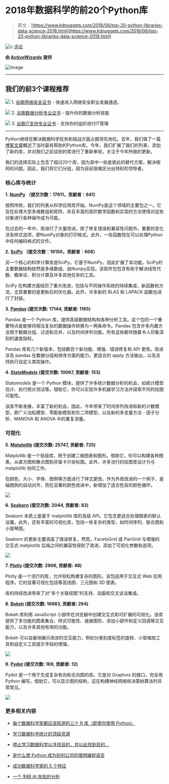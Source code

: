 # 2018年数据科学的前20个Python库

> 原文：[https://www.kdnuggets.com/2018/06/top-20-python-libraries-data-science-2018.html](https://www.kdnuggets.com/2018/06/top-20-python-libraries-data-science-2018.html)

![c](../Images/3d9c022da2d331bb56691a9617b91b90.png) [评论](/2018/06/top-20-python-libraries-data-science-2018.html?page=2#comments)

**由 [ActiveWizards](https://activewizards.com/) 提供** 

![Image](../Images/8cd225bcb4a1ad29508305547a222b4d.png)

* * *

## 我们的前3个课程推荐

![](../Images/0244c01ba9267c002ef39d4907e0b8fb.png) 1\. [谷歌网络安全证书](https://www.kdnuggets.com/google-cybersecurity) - 快速进入网络安全职业发展通道。

![](../Images/e225c49c3c91745821c8c0368bf04711.png) 2\. [谷歌数据分析专业证书](https://www.kdnuggets.com/google-data-analytics) - 提升你的数据分析技能

![](../Images/0244c01ba9267c002ef39d4907e0b8fb.png) 3\. [谷歌IT支持专业证书](https://www.kdnuggets.com/google-itsupport) - 支持你的组织进行IT管理

* * *

Python继续在解决数据科学任务和挑战方面占据领先地位。去年，我们做了一篇[博客文章](https://activewizards.com/blog/top-15-libraries-for-data-science-in-python/)概述了当时最有帮助的Python库。今年，我们扩展了我们的列表，添加了新的库，并对我们之前谈到的库进行了重新审视，关注于今年所做的更新。

我们的选择实际上包含了超过20个库，因为其中一些是彼此的替代方案，解决相同的问题。因此，我们将它们分组，因为目前很难区分出特别的领导者。

### 核心库与统计

**1. [NumPy](http://www.numpy.org/) （提交次数：17911，贡献者：641）**

按照传统，我们的列表从科学应用库开始，NumPy是这个领域的主要包之一。它旨在处理大型多维数组和矩阵，并且丰富的高阶数学函数和实现的方法使得对这些对象进行各种操作成为可能。

在过去的一年中，库进行了大量改进。除了修复错误和兼容性问题外，重要的变化涉及样式选项，即NumPy对象的打印格式。此外，一些函数现在可以处理Python中任何编码格式的文件。

**2. [SciPy](https://scipy.org/scipylib/) （提交次数：19150，贡献者：608）**

另一个核心的科学计算库是SciPy。它基于NumPy，因此扩展了其功能。SciPy的主要数据结构依然是多维数组，由Numpy实现。该软件包包含有助于解决线性代数、概率论、积分计算及许多其他任务的工具。

SciPy 在构建方面经历了重大改进，包括与不同操作系统的持续集成、新函数和方法，尤其重要的是更新后的优化器。此外，许多新的 BLAS 和 LAPACK 函数也进行了封装。

**3. [Pandas](https://pandas.pydata.org/) (提交次数: 17144, 贡献者: 1165)**

Pandas 是一个 Python 库，提供高级数据结构和各种分析工具。这个包的一个重要特点是能够将相当复杂的数据操作转换为一两条命令。Pandas 包含许多内置方法用于数据分组、过滤和合并，以及时间序列功能。所有这些都伴随着令人印象深刻的速度指标。

Pandas 库有几个新版本，包括数百个新功能、增强、错误修复和 API 更改。改进涉及 pandas 在数据分组和排序方面的能力，更适合的 *apply* 方法输出，以及支持执行自定义类型操作。

**4. [StatsModels](http://www.statsmodels.org/devel/) (提交次数: 10067, 贡献者: 153)**

Statsmodels 是一个 Python 模块，提供了许多统计数据分析的机会，如统计模型估计、执行统计测试等。借助它，你可以实现许多机器学习方法并探索不同的绘图可能性。

该库不断发展，丰富了新的机会。因此，今年带来了时间序列改进和新的计数模型，即广义泊松模型、零膨胀模型和负二项模型，以及新的多变量方法 - 因子分析、MANOVA 和 ANOVA 中的重复测量。

### 可视化

**5. [Matplotlib](https://matplotlib.org/index.html) (提交次数: 25747, 贡献者: 725)**

Matplotlib 是一个低级库，用于创建二维图表和图形。借助它，你可以构建各种图表，从直方图和散点图到非笛卡尔坐标图。此外，许多流行的绘图库设计为与 matplotlib 协同工作。

在颜色、大小、字体、图例等方面进行了样式更改。作为外观改进的一个例子，是轴图例的自动对齐，而在显著的颜色改进中，新增加了适合色盲的颜色循环。

![](../Images/334d6f28f38d86dc2f16a213adfebd4d.png)

**6. [Seaborn](https://seaborn.pydata.org/) (提交次数: 2044, 贡献者: 83)**

Seaborn 本质上是基于 matplotlib 库的高级 API。它包含更适合处理图表的默认设置。此外，还有丰富的可视化库，包括一些复杂的类型，如时间序列、联合图和小提琴图。

Seaborn 的更新主要涵盖了错误修复。然而，FacetsGrid 或 PairGrid 与增强的交互式 matplotlib 后端之间的兼容性得到了改进，添加了可视化参数和选项。

![](../Images/120c4152fcd10f44ffda2429fe26ac96.png)

**7. [Plotly](https://plot.ly/python/) (提交次数: 2906, 贡献者: 48)**

Plotly 是一个流行的库，允许轻松构建复杂的图形。该包适用于交互式 Web 应用程序。它的显著可视化包括等高线图、三元图和 3D 图表。

库的持续改进带来了对“多个关联视图”的支持、动画和交叉谈话集成。

**8. [Bokeh](https://bokeh.pydata.org/en/latest/) (提交次数: 16983, 贡献者: 294)**

Bokeh 库利用 JavaScript 小部件在浏览器中创建交互式和可扩展的可视化。该库提供了多功能的图表集合、样式可能性、链接图形、添加小部件和定义回调等交互能力，以及许多其他有用的功能。

Bokeh 可以自豪地展示改进的交互能力，例如分类刻度标签的旋转、小型缩放工具和自定义工具提示字段的增强。

![](../Images/eb9c9c8451b71cc4a037c421346793e0.png)

**9. [Pydot](https://pypi.org/project/pydot/) (提交次数: 169, 贡献者: 12)**

Pydot 是一个用于生成复杂有向和无向图的库。它是对 Graphviz 的接口，完全用 Python 编写。借助它，可以显示图的结构，这在构建神经网络和决策树算法时非常常见。

![](../Images/dbd4a6e1fa0cfd0497244f12e7d2123b.png)

### 更多相关内容

+   [每个数据科学家都应该知道的三个 R 库（即使你使用 Python）](https://www.kdnuggets.com/2021/12/three-r-libraries-every-data-scientist-know-even-python.html)

+   [学习数据科学统计的顶级资源](https://www.kdnuggets.com/2021/12/springboard-top-resources-learn-data-science-statistics.html)

+   [停止学习数据科学以寻找目的，并以此找到目的…](https://www.kdnuggets.com/2021/12/stop-learning-data-science-find-purpose.html)

+   [是什么使 Python 成为初创公司的理想编程语言](https://www.kdnuggets.com/2021/12/makes-python-ideal-programming-language-startups.html)

+   [成功数据科学家的 5 个特征](https://www.kdnuggets.com/2021/12/5-characteristics-successful-data-scientist.html)

+   [一个 $9B AI 失败的分析](https://www.kdnuggets.com/2021/12/9b-ai-failure-examined.html)

